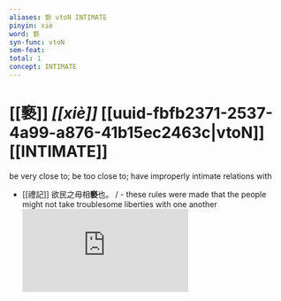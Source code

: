 ```yaml
---
aliases: 褻 vtoN INTIMATE
pinyin: xiè
word: 褻
syn-func: vtoN
sem-feat: 
total: 1
concept: INTIMATE 
---
```

# [[褻]] *[[xiè]]*  [[uuid-fbfb2371-2537-4a99-a876-41b15ec2463c|vtoN]] [[INTIMATE]]
be very close to; be too close to; have improperly intimate relations with
 - [[禮記]] 欲民之毋相**褻**也。 / - these rules were made that the people might not take troublesome liberties with one another![HXWD](https://hxwd.org/textview.html?location=KR1d0052_tls_033-6a.5)